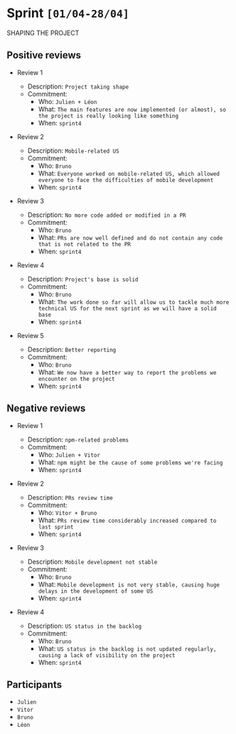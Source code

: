 # Sprint `[01/04-28/04]`

SHAPING THE PROJECT

## Positive reviews

- Review 1

  - Description: `Project taking shape`
  - Commitment:
    - Who: `Julien + Léon`
    - What: `The main features are now implemented (or almost), so the project is really looking like something`
    - When: `sprint4`

- Review 2

  - Description: `Mobile-related US`
  - Commitment:
    - Who: `Bruno`
    - What: `Everyone worked on mobile-related US, which allowed everyone to face the difficulties of mobile development`
    - When: `sprint4`

- Review 3

  - Description: `No more code added or modified in a PR`
  - Commitment:
    - Who: `Bruno`
    - What: `PRs are now well defined and do not contain any code that is not related to the PR`
    - When: `sprint4`

- Review 4

  - Description: `Project's base is solid`
  - Commitment:
    - Who: `Bruno`
    - What: `The work done so far will allow us to tackle much more technical US for the next sprint as we will have a solid base`
    - When: `sprint4`

- Review 5
  - Description: `Better reporting`
  - Commitment:
    - Who: `Bruno`
    - What: `We now have a better way to report the problems we encounter on the project`
    - When: `sprint4`

## Negative reviews

- Review 1

  - Description: `npm-related problems`
  - Commitment:
    - Who: `Julien + Vitor`
    - What: `npm might be the cause of some problems we're facing`
    - When: `sprint4`

- Review 2

  - Description: `PRs review time`
  - Commitment:
    - Who: `Vitor + Bruno`
    - What: `PRs review time considerably increased compared to last sprint`
    - When: `sprint4`

- Review 3

  - Description: `Mobile development not stable`
  - Commitment:
    - Who: `Bruno`
    - What: `Mobile development is not very stable, causing huge delays in the development of some US`
    - When: `sprint4`

- Review 4
  - Description: `US status in the backlog`
  - Commitment:
    - Who: `Bruno`
    - What: `US status in the backlog is not updated regularly, causing a lack of visibility on the project`
    - When: `sprint4`

## Participants

- `Julien`
- `Vitor`
- `Bruno`
- `Léon`
